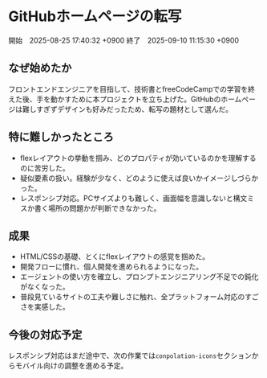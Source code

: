# GitHubホームページの転写
開始　2025-08-25 17:40:32 +0900
終了　2025-09-10 11:15:30 +0900

## なぜ始めたか
フロントエンドエンジニアを目指して、技術書とfreeCodeCampでの学習を終えた後、手を動かすために本プロジェクトを立ち上げた。GitHubのホームページは難しすぎずデザインも好みだったため、転写の題材として選んだ。

## 特に難しかったところ
- flexレイアウトの挙動を掴み、どのプロパティが効いているのかを理解するのに苦労した。
- 疑似要素の扱い。経験が少なく、どのように使えば良いかイメージしづらかった。
- レスポンシブ対応。PCサイズよりも難しく、画面幅を意識しないと構文ミスか書く場所の問題かが判断できなかった。

## 成果
- HTML/CSSの基礎、とくにflexレイアウトの感覚を掴めた。
- 開発フローに慣れ、個人開発を進められるようになった。
- エージェントの使い方を確立し、プロンプトエンジニアリング不足での鈍化がなくなった。
- 普段見ているサイトの工夫や難しさに触れ、全プラットフォーム対応のすごさを実感した。

## 今後の対応予定
レスポンシブ対応はまだ途中で、次の作業では`conpolation-icons`セクションからモバイル向けの調整を進める予定。
